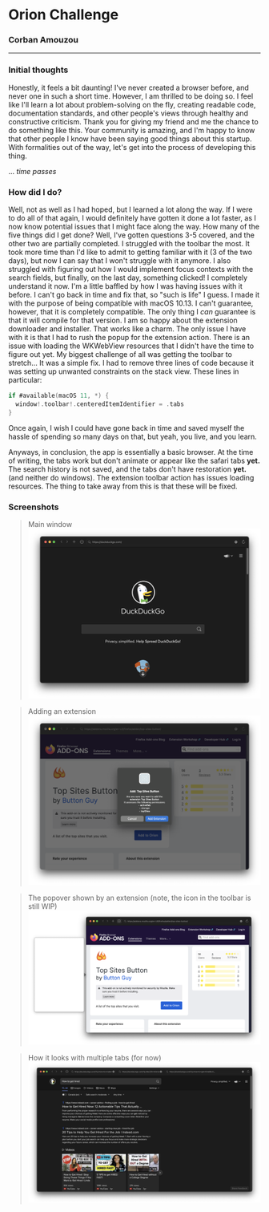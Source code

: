 # Orion Challenge  

### Corban Amouzou

___

### Initial thoughts

Honestly, it feels a bit daunting! I've never created a browser before, and never one in such a short time. However, I am thrilled to be doing so. I feel like I'll learn a lot about problem-solving on the fly, creating readable code, documentation standards, and other people's views through healthy and constructive criticism. Thank you for giving my friend and me the chance to do something like this. Your community is amazing, and I'm happy to know that other people I know have been saying good things about this startup. With formalities out of the way, let's get into the process of developing this thing.


... *time passes*


### How did I do?

Well, not as well as I had hoped, but I learned a lot along the way. If I were to do all of that again, I would definitely have gotten it done a lot faster, as I now know potential issues that I might face along the way. How many of the five things did I get done? Well, I've gotten questions 3-5 covered, and the other two are partially completed. I struggled with the toolbar the most. It took more time than I'd like to admit to getting familiar with it (3 of the two days), but now I can say that I won't struggle with it anymore. I also struggled with figuring out how I would implement focus contexts with the search fields, but finally, on the last day, something clicked! I completely understand it now. I'm a little baffled by how I was having issues with it before. I can't go back in time and fix that, so "such is life" I guess. I made it with the purpose of being compatible with macOS 10.13. I can't guarantee, however, that it is completely compatible. The only thing I *can* guarantee is that it will compile for that version. I am so happy about the extension downloader and installer. That works like a charm. The only issue I have with it is that I had to rush the popup for the extension action. There is an issue with loading the WKWebView resources that I didn't have the time to figure out yet. My biggest challenge of all was getting the toolbar to stretch... It was a simple fix. I had to remove three lines of code because it was setting up unwanted constraints on the stack view. These lines in particular:

```swift
if #available(macOS 11, *) {
  window!.toolbar!.centeredItemIdentifier = .tabs
}
```

Once again, I wish I could have gone back in time and saved myself the hassle of spending so many days on that, but yeah, you live, and you learn.

Anyways, in conclusion, the app is essentially a basic browser. At the time of writing, the tabs work but don't animate or appear like the safari tabs **yet.** The search history is not saved, and the tabs don't have restoration **yet.** (and neither do windows). The extension toolbar action has issues loading resources. The thing to take away from this is that these will be fixed.

### Screenshots

> Main window
![Main Window](images/Main%20window.png)

> Adding an extension
![Adding an Extension](images/Adding%20an%20Extension.png)

> The popover shown by an extension (note, the icon in the toolbar is still WIP)
![Extension Popover](images/Extension%20Popover.png)

> How it looks with multiple tabs (for now)
![Multiple Tabs](images/Multiple%20Tabs.png)
